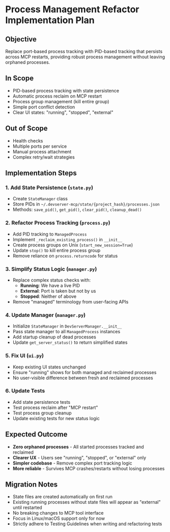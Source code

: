 # Process Management Refactor Implementation Plan

## Objective
Replace port-based process tracking with PID-based tracking that persists across MCP restarts, providing robust process management without leaving orphaned processes.

## In Scope
- PID-based process tracking with state persistence
- Automatic process reclaim on MCP restart
- Process group management (kill entire group)
- Simple port conflict detection
- Clear UI states: "running", "stopped", "external"

## Out of Scope
- Health checks
- Multiple ports per service
- Manual process attachment
- Complex retry/wait strategies

## Implementation Steps

### 1. Add State Persistence (`state.py`)
- Create `StateManager` class
- Store PIDs in `~/.devserver-mcp/state/{project_hash}/processes.json`
- Methods: `save_pid()`, `get_pid()`, `clear_pid()`, `cleanup_dead()`

### 2. Refactor Process Tracking (`process.py`)
- Add PID tracking to `ManagedProcess`
- Implement `_reclaim_existing_process()` in `__init__`
- Create process groups on Unix (`start_new_session=True`)
- Update `stop()` to kill entire process group
- Remove reliance on `process.returncode` for status

### 3. Simplify Status Logic (`manager.py`)
- Replace complex status checks with:
  - **Running**: We have a live PID
  - **External**: Port is taken but not by us
  - **Stopped**: Neither of above
- Remove "managed" terminology from user-facing APIs

### 4. Update Manager (`manager.py`)
- Initialize `StateManager` in `DevServerManager.__init__`
- Pass state manager to all `ManagedProcess` instances
- Add startup cleanup of dead processes
- Update `get_server_status()` to return simplified states

### 5. Fix UI (`ui.py`)
- Keep existing UI states unchanged
- Ensure "running" shows for both managed and reclaimed processes
- No user-visible difference between fresh and reclaimed processes

### 6. Update Tests
- Add state persistence tests
- Test process reclaim after "MCP restart"
- Test process group cleanup
- Update existing tests for new status logic

## Expected Outcome
- **Zero orphaned processes** - All started processes tracked and reclaimed
- **Clearer UX** - Users see "running", "stopped", or "external" only
- **Simpler codebase** - Remove complex port tracking logic
- **More reliable** - Survives MCP crashes/restarts without losing processes

## Migration Notes
- State files are created automatically on first run
- Existing running processes without state files will appear as "external" until restarted
- No breaking changes to MCP tool interface
- Focus in Linux/macOS support only for now
- Strictly adhere to Testing Guidelines when writing and refactoring tests
